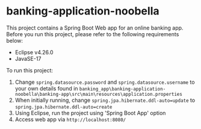 # banking-application-noobella

This project contains a Spring Boot Web app for an online banking app. Before you run this project, please refer to the following requirements below:

 - Eclipse v4.26.0 
 - JavaSE-17

To run this project:

 1. Change `spring.datasource.password` and `spring.datasource.username` to your own details found in 
`banking_app\banking-application-noobella\banking-app\src\main\resources\application.properties`
 2. When initially running, change `spring.jpa.hibernate.ddl-auto=update` to `spring.jpa.hibernate.ddl-auto=create`
 3. Using Eclipse, run the project using 'Spring Boot App' option
 3. Access web app via `http://localhost:8080/`
